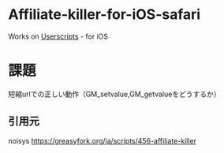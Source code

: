 # Affiliate-killer-for-iOS-safari
Works on [Userscripts](https://apps.apple.com/jp/app/userscripts/id1463298887) - for iOS  
  
# 課題
短縮urlでの正しい動作（GM_setvalue,GM_getvalueをどうするか）

## 引用元
noisys https://greasyfork.org/ja/scripts/456-affiliate-killer
